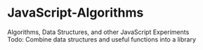 # JavaScript-Algorithms
Algorithms, Data Structures, and other JavaScript Experiments<br>
Todo: Combine data structures and useful functions into a library
